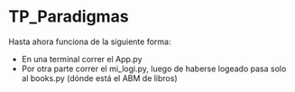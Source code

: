 # TP_Paradigmas

Hasta ahora funciona de la siguiente forma:
- En una terminal correr el App.py
- Por otra parte correr el mi_logi.py, luego de haberse logeado pasa solo al books.py (dónde está el ABM de libros)